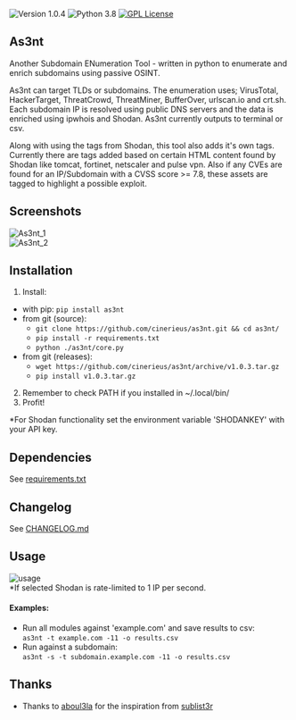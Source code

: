 ![Version 1.0.4](http://img.shields.io/badge/version-v1.0.4-purple.svg)
![Python 3.8](http://img.shields.io/badge/python-3.8-yellow.svg)
[![GPL License](http://img.shields.io/badge/license-GPL%20License-blue.svg)](https://github.com/cinerieus/as3nt/blob/master/LICENSE)  

## As3nt
Another Subdomain ENumeration Tool - written in python to enumerate and enrich subdomains using passive OSINT.  

As3nt can target TLDs or subdomains. The enumeration uses; VirusTotal, HackerTarget, ThreatCrowd, ThreatMiner, BufferOver, urlscan.io and crt.sh. Each subdomain IP is resolved using public DNS servers and the data is enriched using ipwhois and Shodan. As3nt currently outputs to terminal or csv. 

Along with using the tags from Shodan, this tool also adds it's own tags. Currently there are tags added based on certain HTML content found by Shodan like tomcat, fortinet, netscaler and pulse vpn. Also if any CVEs are found for an IP/Subdomain with a CVSS score >= 7.8, these assets are tagged to highlight a possible exploit. 

## Screenshots 
![As3nt_1](https://github.com/cinerieus/as3nt/blob/master/screenshots/as3nt_1.gif)  
![As3nt_2](https://github.com/cinerieus/as3nt/blob/master/screenshots/as3nt_2.gif)

## Installation 
1. Install:
  - with pip: `pip install as3nt`
  - from git (source): 
	- `git clone https://github.com/cinerieus/as3nt.git && cd as3nt/`  
	- `pip install -r requirements.txt`
	- `python ./as3nt/core.py` 
  - from git (releases):
	- `wget https://github.com/cinerieus/as3nt/archive/v1.0.3.tar.gz`
	- `pip install v1.0.3.tar.gz` 
2. Remember to check PATH if you installed in ~/.local/bin/ 
3. Profit! 

*For Shodan functionality set the environment variable 'SHODANKEY' with your API key. 

## Dependencies 
See [requirements.txt](https://github.com/cinerieus/as3nt/blob/master/requirements.txt) 

## Changelog
See [CHANGELOG.md](https://github.com/cinereus/as3nt/blob/master/CHANGELOG.md) 

## Usage 
![usage](https://github.com/cinerieus/as3nt/blob/master/screenshots/usage.png)  
*If selected Shodan is rate-limited to 1 IP per second.

#### Examples:  
- Run all modules against 'example.com' and save results to csv:  
`as3nt -t example.com -11 -o results.csv`   
- Run against a subdomain:  
`as3nt -s -t subdomain.example.com -11 -o results.csv`  

## Thanks  
- Thanks to [aboul3la](https://github.com/aboul3la/) for the inspiration from [sublist3r](https://github.com/aboul3la/Sublist3r)

